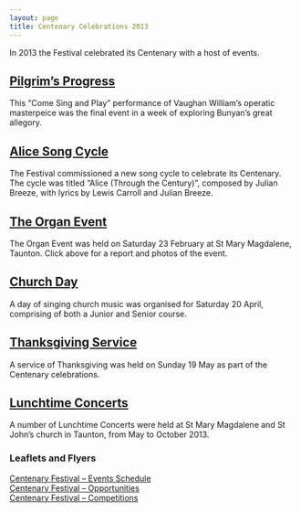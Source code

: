 ```yaml
---
layout: page
title: Centenary Celebrations 2013
---
```


<p>In 2013 the Festival celebrated its Centenary with a host of events.</p>
<h2><a href="{{ '/reports/2014/02/pilgrims-progress' | prepend: site.github.url }}" title="Pilgrim's Progress">Pilgrim&#8217;s Progress</a></h2>
<p>This &#8220;Come Sing and Play&#8221; performance of Vaughan William&#8217;s operatic masterpeice was the final event in a week of exploring Bunyan&#8217;s great allegory.</p>
<h2><a href="{{ '/reports/2014/02/alice-song-cycle' | prepend: site.github.url }}" title="Alice Song Cycle">Alice Song Cycle</a></h2>
<p>The Festival commissioned a new song cycle to celebrate its Centenary. The cycle was titled &#8220;Alice (Through the Century)&#8221;, composed by Julian Breeze, with lyrics by Lewis Carroll and Julian Breeze.</p>
<h2><a href="{{ '/reports/2014/02/organ-event-2013' | prepend: site.github.url }}" title="Organ Event 2013">The Organ Event</a></h2>
<p>The Organ Event was held on Saturday 23 February at St Mary Magdalene, Taunton. Click above for a report and photos of the event.</p>
<h2><a href="{{ '/reports/2014/02/church-day-2013' | prepend: site.github.url }}" title="Church Day 2013">Church Day</a></h2>
<p>A day of singing church music was organised for Saturday 20 April, comprising of both a Junior and Senior course.</p>
<h2><a href="{{ '/reports/2014/02/thanksgiving-service-2013' | prepend: site.github.url }}" title="Thanksgiving Service 2013">Thanksgiving Service</a></h2>
<p>A service of Thanksgiving was held on Sunday 19 May as part of the Centenary celebrations.</p>
<h2><a href="{{ '/reports/2014/02/lunchtime-concerts-2013' | prepend: site.github.url }}" title="Lunchtime Concerts 2013">Lunchtime Concerts</a></h2>
<p>A number of Lunchtime Concerts were held at St Mary Magdalene and St John&#8217;s church in Taunton, from May to October 2013.</p>
<h3>Leaflets and Flyers</h3>
<p><a href="{{ '/wp-content/uploads/2014/02/Centenary-Festival-Events-Schedule.pdf' | prepend: site.github.url }}" >Centenary Festival &#8211; Events Schedule</a><br />
<a href="{{ '/wp-content/uploads/2014/02/Centenary-Festival-Opportunities.pdf' | prepend: site.github.url }}">Centenary Festival &#8211; Opportunities</a><br />
<a href="{{ '/wp-content/uploads/2014/02/Centenary-Festival-Competitions.pdf' | prepend: site.github.url }}">Centenary Festival &#8211; Competitions</a></p>